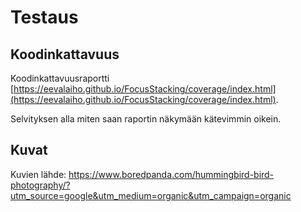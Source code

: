 # Testaus

## Koodinkattavuus

Koodinkattavuusraportti [https://eevalaiho.github.io/FocusStacking/coverage/index.html](https://eevalaiho.github.io/FocusStacking/coverage/index.html).

Selvityksen alla miten saan raportin näkymään kätevimmin oikein.


## Kuvat

Kuvien lähde: 
https://www.boredpanda.com/hummingbird-bird-photography/?utm_source=google&utm_medium=organic&utm_campaign=organic

